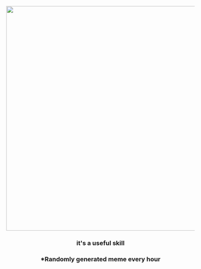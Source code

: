<p align="center">
        <img src="https://i.redd.it/cqj36c3cvgj91.jpg" width="600" height="600">
        </p>
        <h3 align="center">it's a useful skill</h3>
        <h3 align="center">*Randomly generated meme every hour</h3>
    